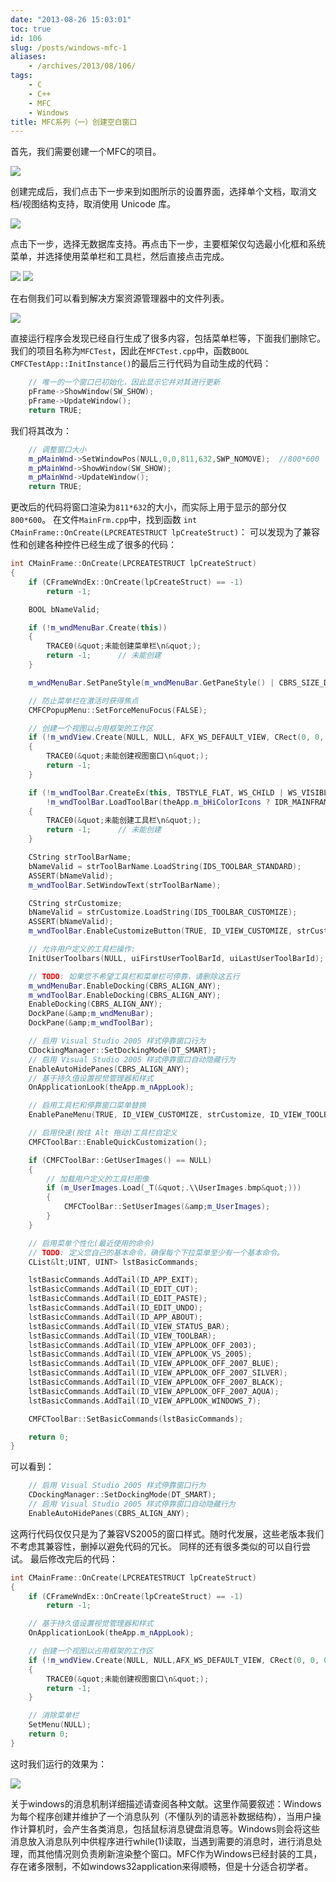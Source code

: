 ```yaml
---
date: "2013-08-26 15:03:01"
toc: true
id: 106
slug: /posts/windows-mfc-1
aliases:
    - /archives/2013/08/106/
tags:
    - C
    - C++
    - MFC
    - Windows
title: MFC系列（一）创建空白窗口
---
```


首先，我们需要创建一个MFC的项目。

![](/images/posts/106/1.jpg)

创建完成后，我们点击下一步来到如图所示的设置界面，选择单个文档，取消文档/视图结构支持，取消使用 Unicode 库。

![](/images/posts/106/2.jpg)

点击下一步，选择无数据库支持。再点击下一步，主要框架仅勾选最小化框和系统菜单，并选择使用菜单栏和工具栏，然后直接点击完成。

<!-- more -->

![](/images/posts/106/3.jpg)
![](/images/posts/106/4.jpg)

在右侧我们可以看到解决方案资源管理器中的文件列表。

![](/images/posts/106/5.jpg)

直接运行程序会发现已经自行生成了很多内容，包括菜单栏等，下面我们删除它。
我们的项目名称为`MFCTest`，因此在`MFCTest.cpp`中，函数`BOOL CMFCTestApp::InitInstance()`的最后三行代码为自动生成的代码：

``` c++
	// 唯一的一个窗口已初始化，因此显示它并对其进行更新
	pFrame->ShowWindow(SW_SHOW);
	pFrame->UpdateWindow();
	return TRUE;
```

我们将其改为：

``` c++
	// 调整窗口大小
	m_pMainWnd->SetWindowPos(NULL,0,0,811,632,SWP_NOMOVE);	//800*600
	m_pMainWnd->ShowWindow(SW_SHOW);
	m_pMainWnd->UpdateWindow();
	return TRUE;
```

更改后的代码将窗口渲染为`811*632`的大小，而实际上用于显示的部分仅`800*600`。
在文件`MainFrm.cpp`中，找到函数 `int CMainFrame::OnCreate(LPCREATESTRUCT lpCreateStruct)`：
可以发现为了兼容性和创建各种控件已经生成了很多的代码：

``` c++
int CMainFrame::OnCreate(LPCREATESTRUCT lpCreateStruct)
{
	if (CFrameWndEx::OnCreate(lpCreateStruct) == -1)
		return -1;

	BOOL bNameValid;

	if (!m_wndMenuBar.Create(this))
	{
		TRACE0(&quot;未能创建菜单栏\n&quot;);
		return -1;      // 未能创建
	}

	m_wndMenuBar.SetPaneStyle(m_wndMenuBar.GetPaneStyle() | CBRS_SIZE_DYNAMIC | CBRS_TOOLTIPS | CBRS_FLYBY);

	// 防止菜单栏在激活时获得焦点
	CMFCPopupMenu::SetForceMenuFocus(FALSE);

	// 创建一个视图以占用框架的工作区
	if (!m_wndView.Create(NULL, NULL, AFX_WS_DEFAULT_VIEW, CRect(0, 0, 0, 0), this, AFX_IDW_PANE_FIRST, NULL))
	{
		TRACE0(&quot;未能创建视图窗口\n&quot;);
		return -1;
	}

	if (!m_wndToolBar.CreateEx(this, TBSTYLE_FLAT, WS_CHILD | WS_VISIBLE | CBRS_TOP | CBRS_GRIPPER | CBRS_TOOLTIPS | CBRS_FLYBY | CBRS_SIZE_DYNAMIC) ||
		!m_wndToolBar.LoadToolBar(theApp.m_bHiColorIcons ? IDR_MAINFRAME_256 : IDR_MAINFRAME))
	{
		TRACE0(&quot;未能创建工具栏\n&quot;);
		return -1;      // 未能创建
	}

	CString strToolBarName;
	bNameValid = strToolBarName.LoadString(IDS_TOOLBAR_STANDARD);
	ASSERT(bNameValid);
	m_wndToolBar.SetWindowText(strToolBarName);

	CString strCustomize;
	bNameValid = strCustomize.LoadString(IDS_TOOLBAR_CUSTOMIZE);
	ASSERT(bNameValid);
	m_wndToolBar.EnableCustomizeButton(TRUE, ID_VIEW_CUSTOMIZE, strCustomize);

	// 允许用户定义的工具栏操作:
	InitUserToolbars(NULL, uiFirstUserToolBarId, uiLastUserToolBarId);

	// TODO: 如果您不希望工具栏和菜单栏可停靠，请删除这五行
	m_wndMenuBar.EnableDocking(CBRS_ALIGN_ANY);
	m_wndToolBar.EnableDocking(CBRS_ALIGN_ANY);
	EnableDocking(CBRS_ALIGN_ANY);
	DockPane(&amp;m_wndMenuBar);
	DockPane(&amp;m_wndToolBar);

	// 启用 Visual Studio 2005 样式停靠窗口行为
	CDockingManager::SetDockingMode(DT_SMART);
	// 启用 Visual Studio 2005 样式停靠窗口自动隐藏行为
	EnableAutoHidePanes(CBRS_ALIGN_ANY);
	// 基于持久值设置视觉管理器和样式
	OnApplicationLook(theApp.m_nAppLook);

	// 启用工具栏和停靠窗口菜单替换
	EnablePaneMenu(TRUE, ID_VIEW_CUSTOMIZE, strCustomize, ID_VIEW_TOOLBAR);

	// 启用快速(按住 Alt 拖动)工具栏自定义
	CMFCToolBar::EnableQuickCustomization();

	if (CMFCToolBar::GetUserImages() == NULL)
	{
		// 加载用户定义的工具栏图像
		if (m_UserImages.Load(_T(&quot;.\\UserImages.bmp&quot;)))
		{
			CMFCToolBar::SetUserImages(&amp;m_UserImages);
		}
	}

	// 启用菜单个性化(最近使用的命令)
	// TODO: 定义您自己的基本命令，确保每个下拉菜单至少有一个基本命令。
	CList&lt;UINT, UINT> lstBasicCommands;

	lstBasicCommands.AddTail(ID_APP_EXIT);
	lstBasicCommands.AddTail(ID_EDIT_CUT);
	lstBasicCommands.AddTail(ID_EDIT_PASTE);
	lstBasicCommands.AddTail(ID_EDIT_UNDO);
	lstBasicCommands.AddTail(ID_APP_ABOUT);
	lstBasicCommands.AddTail(ID_VIEW_STATUS_BAR);
	lstBasicCommands.AddTail(ID_VIEW_TOOLBAR);
	lstBasicCommands.AddTail(ID_VIEW_APPLOOK_OFF_2003);
	lstBasicCommands.AddTail(ID_VIEW_APPLOOK_VS_2005);
	lstBasicCommands.AddTail(ID_VIEW_APPLOOK_OFF_2007_BLUE);
	lstBasicCommands.AddTail(ID_VIEW_APPLOOK_OFF_2007_SILVER);
	lstBasicCommands.AddTail(ID_VIEW_APPLOOK_OFF_2007_BLACK);
	lstBasicCommands.AddTail(ID_VIEW_APPLOOK_OFF_2007_AQUA);
	lstBasicCommands.AddTail(ID_VIEW_APPLOOK_WINDOWS_7);

	CMFCToolBar::SetBasicCommands(lstBasicCommands);

	return 0;
}
```

可以看到：

``` c++
	// 启用 Visual Studio 2005 样式停靠窗口行为
	CDockingManager::SetDockingMode(DT_SMART);
	// 启用 Visual Studio 2005 样式停靠窗口自动隐藏行为
	EnableAutoHidePanes(CBRS_ALIGN_ANY);
```

这两行代码仅仅只是为了兼容VS2005的窗口样式。随时代发展，这些老版本我们不考虑其兼容性，删掉以避免代码的冗长。
同样的还有很多类似的可以自行尝试。
最后修改完后的代码：

``` c++
int CMainFrame::OnCreate(LPCREATESTRUCT lpCreateStruct)
{
	if (CFrameWndEx::OnCreate(lpCreateStruct) == -1)
		return -1;

	// 基于持久值设置视觉管理器和样式
	OnApplicationLook(theApp.m_nAppLook);

	// 创建一个视图以占用框架的工作区  
	if (!m_wndView.Create(NULL, NULL,AFX_WS_DEFAULT_VIEW, CRect(0, 0, 0, 0), this, AFX_IDW_PANE_FIRST, NULL))  
	{  
		TRACE0(&quot;未能创建视图窗口\n&quot;);  
		return -1;  
	}

	// 消除菜单栏
	SetMenu(NULL);  
	return 0;
}
```

这时我们运行的效果为：

![](/images/posts/106/6.jpg)

关于windows的消息机制详细描述请查阅各种文献。这里作简要叙述：Windows为每个程序创建并维护了一个消息队列（不懂队列的请恶补数据结构），当用户操作计算机时，会产生各类消息，包括鼠标消息键盘消息等。Windows则会将这些消息放入消息队列中供程序进行while(1)读取，当遇到需要的消息时，进行消息处理，而其他情况则负责刷新渲染整个窗口。MFC作为Windows已经封装的工具，存在诸多限制，不如windows32application来得顺畅，但是十分适合初学者。